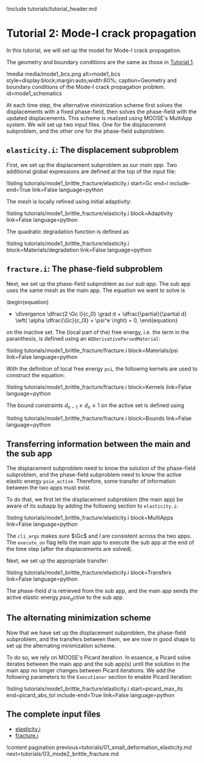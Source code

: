 !include tutorials/tutorial_header.md

# Tutorial 2: Mode-I crack propagation

In this tutorial, we will set up the model for Mode-I crack propagation.

The geometry and boundary conditions are the same as those in [Tutorial 1](tutorials/01_small_deformation_elasticity.md).

!media media/mode1_bcs.png alt=mode1_bcs style=display:block;margin:auto;width:60%; caption=Geometry and boundary conditions of the Mode-I crack propagation problem. id=mode1_schematics

At each time step, the alternative minimization scheme first solves the displacements with a fixed phase-field, then solves the phase-field with the updated displacements. This scheme is realized using MOOSE's MultiApp system. We will set up two input files. One for the displacement subproblem, and the other one for the phase-field subproblem.

## `elasticity.i`: The displacement subproblem

First, we set up the displacement subproblem as our *main app*. Two additional global expressions are defined at the top of the input file:

!listing tutorials/mode1_brittle_fracture/elasticity.i
         start=Gc
         end=l
         include-end=True
         link=False
         language=python

The mesh is locally refined using initial adaptivity:

!listing tutorials/mode1_brittle_fracture/elasticity.i
         block=Adaptivity
         link=False
         language=python

The quadratic degradation function is defined as

!listing tutorials/mode1_brittle_fracture/elasticity.i
         block=Materials/degradation
         link=False
         language=python

## `fracture.i`: The phase-field subproblem

Next, we set up the phase-field subproblem as our *sub app*. The sub app uses the same mesh as the main app. The equation we want to solve is

\begin{equation}
  - \divergence \dfrac{2 \Gc l}{c_0} \grad d + \dfrac{\partial}{\partial d} \left( \alpha \dfrac{\Gc}{c_0l} + \psi^e \right) = 0,
\end{equation}

on the inactive set. The (local part of the) free energy, i.e. the term in the paranthesis, is defined using an `ADDerivativeParsedMaterial`:

!listing tutorials/mode1_brittle_fracture/fracture.i
         block=Materials/psi
         link=False
         language=python

With the definition of local free energy `psi`, the following kernels are used to construct the equation:

!listing tutorials/mode1_brittle_fracture/fracture.i
         block=Kernels
         link=False
         language=python

The bound constraints $d_{n-1} \leqslant d_n \leqslant 1$ on the active set is defined using

!listing tutorials/mode1_brittle_fracture/fracture.i
         block=Bounds
         link=False
         language=python

## Transferring information between the main and the sub app

The displacement subproblem need to know the solution of the phase-field subproblem, and the phase-field subproblem need to know the active elastic energy `psie_active`. Therefore, some transfer of information between the two apps must exist.

To do that, we first let the displacement subproblem (the main app) be aware of its subapp by adding the following section to `elasticity.i`:

!listing tutorials/mode1_brittle_fracture/elasticity.i
         block=MultiApps
         link=False
         language=python

The `cli_args` makes sure $\Gc$ and $l$ are consistent across the two apps. The `execute_on` flag tells the main app to execute the sub app at the end of the time step (after the displacements are solved).

Next, we set up the appropriate transfer:

!listing tutorials/mode1_brittle_fracture/elasticity.i
         block=Transfers
         link=False
         language=python

The phase-field $d$ is retrieved from the sub app, and the main app sends the active elastic energy $psie_active$ to the sub app.

## The alternating minimization scheme

Now that we have set up the displacement subproblem, the phase-field subproblem, and the transfers between them, we are now in good shape to set up the alternating minimization scheme.

To do so, we rely on MOOSE's Picard iteration. In essence, a Picard solve iterates between the main app and the sub app(s) until the solution in the main app no longer changes between Picard iterations. We add the following parameters to the `Executioner` section to enable Picard iteration:

!listing tutorials/mode1_brittle_fracture/elasticity.i
         start=picard_max_its
         end=picard_abs_tol
         include-end=True
         link=False
         language=python

## The complete input files

- [elasticity.i](tutorials/mode1_brittle_fracture/elasticity.i)
- [fracture.i](tutorials/mode1_brittle_fracture/fracture.i)

!content pagination previous=tutorials/01_small_deformation_elasticity.md
                    next=tutorials/03_mode2_brittle_fracture.md
